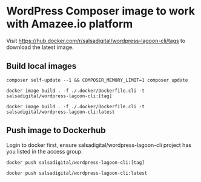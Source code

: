 # WordPress Composer image to work with Amazee.io platform

Visit https://hub.docker.com/r/salsadigital/wordpress-lagoon-cli/tags to 
download the latest image.

## Build local images

`composer self-update --1 && COMPOSER_MEMORY_LIMIT=1 composer update`

`docker image build . -f ./.docker/Dockerfile.cli -t salsadigital/wordpress-lagoon-cli:[tag]`

`docker image build . -f ./.docker/Dockerfile.cli -t salsadigital/wordpress-lagoon-cli:latest`

## Push image to Dockerhub
Login to docker first, ensure salsadigital/wordpress-lagoon-cli project
has you listed in the access group.

`docker push salsadigital/wordpress-lagoon-cli:[tag]`

`docker push salsadigital/wordpress-lagoon-cli:latest`

